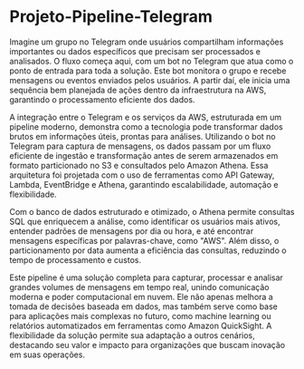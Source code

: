 # Projeto-Pipeline-Telegram
Imagine um grupo no Telegram onde usuários compartilham informações importantes ou dados específicos que precisam ser processados e analisados. O fluxo começa aqui, com um bot no Telegram que atua como o ponto de entrada para toda a solução. Este bot monitora o grupo e recebe mensagens ou eventos enviados pelos usuários. A partir daí, ele inicia uma sequência bem planejada de ações dentro da infraestrutura na AWS, garantindo o processamento eficiente dos dados.

A integração entre o Telegram e os serviços da AWS, estruturada em um pipeline moderno, demonstra como a tecnologia pode transformar dados brutos em informações úteis, prontas para análises. Utilizando o bot no Telegram para captura de mensagens, os dados passam por um fluxo eficiente de ingestão e transformação antes de serem armazenados em formato particionado no S3 e consultados pelo Amazon Athena. Essa arquitetura foi projetada com o uso de ferramentas como API Gateway, Lambda, EventBridge e Athena, garantindo escalabilidade, automação e flexibilidade.

Com o banco de dados estruturado e otimizado, o Athena permite consultas SQL que enriquecem a análise, como identificar os usuários mais ativos, entender padrões de mensagens por dia ou hora, e até encontrar mensagens específicas por palavras-chave, como "AWS". Além disso, o particionamento por data aumenta a eficiência das consultas, reduzindo o tempo de processamento e custos.

Este pipeline é uma solução completa para capturar, processar e analisar grandes volumes de mensagens em tempo real, unindo comunicação moderna e poder computacional em nuvem. Ele não apenas melhora a tomada de decisões baseada em dados, mas também serve como base para aplicações mais complexas no futuro, como machine learning ou relatórios automatizados em ferramentas como Amazon QuickSight. A flexibilidade da solução permite sua adaptação a outros cenários, destacando seu valor e impacto para organizações que buscam inovação em suas operações.
